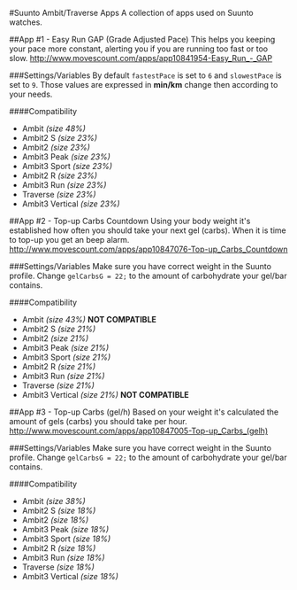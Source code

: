 #Suunto Ambit/Traverse Apps
A collection of apps used on Suunto watches.

##App \#1 - Easy Run GAP (Grade Adjusted Pace)
This helps you keeping your pace more constant, alerting you if you are running too fast or too slow.
http://www.movescount.com/apps/app10841954-Easy_Run_-_GAP

###Settings/Variables
By default `fastestPace` is set to `6` and `slowestPace` is set to `9`. Those values are expressed in **min/km** change then according to your needs.

####Compatibility
- Ambit *(size 48%)*
- Ambit2 S *(size 23%)*
- Ambit2 *(size 23%)*
- Ambit3 Peak *(size 23%)*
- Ambit3 Sport *(size 23%)*
- Ambit2 R *(size 23%)*
- Ambit3 Run *(size 23%)*
- Traverse *(size 23%)*
- Ambit3 Vertical *(size 23%)*


##App \#2 - Top-up Carbs Countdown
Using your body weight it's established how often you should take your next gel (carbs). When it is time to top-up you get an beep alarm.
http://www.movescount.com/apps/app10847076-Top-up_Carbs_Countdown

###Settings/Variables
Make sure you have correct weight in the Suunto profile. Change `gelCarbsG = 22;` to the amount of carbohydrate your gel/bar contains.

####Compatibility
- Ambit *(size 43%)* **NOT COMPATIBLE**
- Ambit2 S *(size 21%)*
- Ambit2 *(size 21%)*
- Ambit3 Peak *(size 21%)*
- Ambit3 Sport *(size 21%)*
- Ambit2 R *(size 21%)*
- Ambit3 Run *(size 21%)*
- Traverse *(size 21%)*
- Ambit3 Vertical *(size 21%)* **NOT COMPATIBLE**


##App \#3 - Top-up Carbs (gel/h)
Based on your weight it's calculated the amount of gels (carbs) you should take per hour.
http://www.movescount.com/apps/app10847005-Top-up_Carbs_(gelh)

###Settings/Variables
Make sure you have correct weight in the Suunto profile. Change `gelCarbsG = 22;` to the amount of carbohydrate your gel/bar contains.

####Compatibility
- Ambit *(size 38%)*
- Ambit2 S *(size 18%)*
- Ambit2 *(size 18%)*
- Ambit3 Peak *(size 18%)*
- Ambit3 Sport *(size 18%)*
- Ambit2 R *(size 18%)*
- Ambit3 Run *(size 18%)*
- Traverse *(size 18%)*
- Ambit3 Vertical *(size 18%)*
